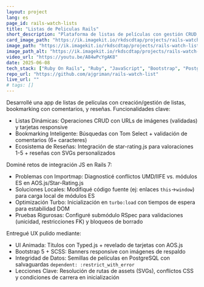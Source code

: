 ```yaml
---
layout: project
lang: es
page_id: rails-watch-lists
title: "Listas de Peliculas Rails"
short_description: "Plataforma de listas de películas con gestión CRUD, búsqueda Tom Select, comentarios en bookmarks, y reseñas con star-rating.js. Experiencia mejorada con animaciones Typed.js, efectos de scroll AOS.js, y tarjetas responsivas Bootstrap 5. Construido en el bootcamp de Le Wagon."
card_image_path: "https://ik.imagekit.io/rkdscdtap/projects/rails-watch-list1.gif?updatedAt=1749384953788"
image_path: "https://ik.imagekit.io/rkdscdtap/projects/rails-watch-list2.png?updatedAt=1749384855468"
image_path_alt: "https://ik.imagekit.io/rkdscdtap/projects/rails-watch-list3.png?updatedAt=1749384880152"
video_url: "https://youtu.be/A84wPcYgAK8"
date: 2025-06-08
tech_stack: ["Ruby On Rails", "Ruby", "JavaScript", "Bootstrap", "PostgreSQL"]
repo_url: "https://github.com/ajgriman/rails-watch-list"
live_url: ""
# tags: []
---
```


Desarrollé una app de listas de películas con creación/gestión de listas, bookmarking con comentarios, y reseñas. Funcionalidades clave:  
- Listas Dinámicas: Operaciones CRUD con URLs de imágenes (validadas) y tarjetas responsive  
- Bookmarking Inteligente: Búsquedas con Tom Select + validación de comentarios (6+ caracteres)  
- Ecosistema de Reseñas: Integración de star-rating.js para valoraciones 1-5 + reseñas con SVGs personalizados  

Dominé retos de integración JS en Rails 7:  
- Problemas con Importmap: Diagnosticé conflictos UMD/IIFE vs. módulos ES en AOS.js/Star-Rating.js  
- Soluciones Locales: Modifiqué código fuente (ej: enlaces `this`→`window`) para carga local de módulos ES  
- Optimización Turbo: Inicialización en `turbo:load` con tiempos de espera para estabilidad DOM  
- Pruebas Rigurosas: Configuré submódulo RSpec para validaciones (unicidad, restricciones FK) y bloqueos de borrado  

Entregué UX pulido mediante:  
- UI Animada: Títulos con Typed.js + revelado de tarjetas con AOS.js  
- Bootstrap 5 + SCSS: Banners responsive con imágenes de respaldo  
- Integridad de Datos: Semillas de películas en PostgreSQL con salvaguardas `dependent: :restrict_with_error`  
- Lecciones Clave: Resolución de rutas de assets (SVGs), conflictos CSS y condiciones de carrera en inicialización  
